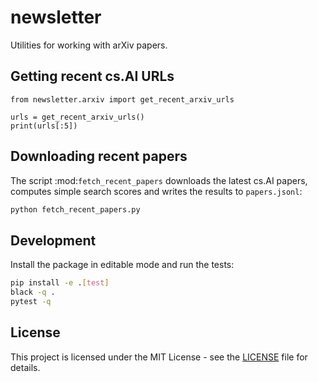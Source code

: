 # newsletter

Utilities for working with arXiv papers.

## Getting recent cs.AI URLs

```
from newsletter.arxiv import get_recent_arxiv_urls

urls = get_recent_arxiv_urls()
print(urls[:5])
```

## Downloading recent papers

The script :mod:`fetch_recent_papers` downloads the latest cs.AI papers,
computes simple search scores and writes the results to ``papers.jsonl``:

```bash
python fetch_recent_papers.py
```

## Development

Install the package in editable mode and run the tests:

```bash
pip install -e .[test]
black -q .
pytest -q
```
## License

This project is licensed under the MIT License - see the [LICENSE](LICENSE) file for details.
